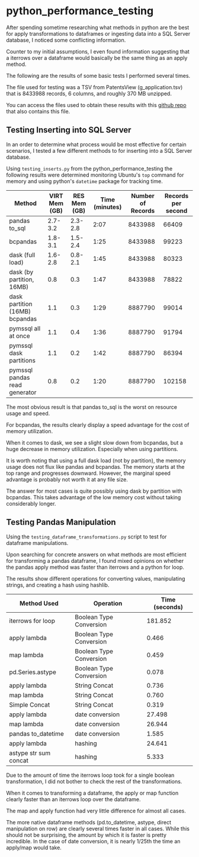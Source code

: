 # python_performance_testing

After spending sometime researching what methods in python are the best for apply transformations to dataframes or ingesting data into a SQL Server database, I noticed some conflicting information. 

Counter to my initial assumptions, I even found information suggesting that a iterrows over a dataframe would basically be the same thing as an apply method. 

The following are the results of some basic tests I performed several times. 

The file used for testing was a TSV from PatentsView (g_application.tsv) that is 8433988 records, 6 columns, and roughly 370 MB unzipped.

You can access the files used to obtain these results with this [github repo](https://github.com/jacobshaw42/python_performance_testing) that also contains this file.

## Testing Inserting into SQL Server

In an order to determine what process would be most effective for certain scenarios, I tested a few different methods to for inserting into a SQL Server database.

Using `testing_inserts.py` from the python_performance_testing the following results were determined monitoring Ubuntu's `top` command for memory and using python's `datetime` package for tracking time.

|          Method                | VIRT Mem (GB) | RES Mem (GB) | Time (minutes) | Number of Records | Records per second |
|--------------------------------|---------------|--------------|----------------|-------------------|--------------------|
| pandas to_sql                  | 2.7-3.2       | 2.3-2.8      | 2:07           | 8433988           | 66409              |
| bcpandas                       | 1.8-3.1       | 1.5-2.4      | 1:25           | 8433988           | 99223              |
| dask (full load)               | 1.6-2.8       | 0.8-2.1      | 1:45           | 8433988           | 80323              |
| dask (by partition, 16MB)      | 0.8           | 0.3          | 1:47           | 8433988           | 78822              |
| dask partition (16MB) bcpandas | 1.1           | 0.3          | 1:29           | 8887790           | 99014              |
| pymssql all at once            | 1.1           | 0.4          | 1:36           | 8887790           | 91794              |
| pymssql dask partitions        | 1.1           | 0.2          | 1:42           | 8887790           | 86394              |
| pymssql pandas read generator  | 0.8           | 0.2          | 1:20           | 8887790           | 102158             |

The most obvious result is that pandas to_sql is the worst on resource usage and speed.

For bcpandas, the results clearly display a speed advantage for the cost of memory utilization.

When it comes to dask, we see a slight slow down from bcpandas, but a huge decrease in memory utilization. Especially when using partitions.

It is worth noting that using a full dask load (not by partition), the memory usage does not flux like pandas and bcpandas. The memory starts at the top range and progresses downward. However, the marginal speed advantage is probably not worth it at any file size.

The answer for most cases is quite possibly using dask by partition with bcpandas. This takes advantage of the low memory cost without taking considerably longer.

## Testing Pandas Manipulation

Using the `testing_dataframe_transformations.py` script to test for dataframe manipulations.

Upon searching for concrete answers on what methods are most efficient for transforming a pandas dataframe, I found mixed opinions on whether the pandas apply method was faster than iterrows and a python for loop.

The results show different operations for converting values, manipulating strings, and creating a hash using hashlib.

| Method Used           | Operation               | Time (seconds) |
|-----------------------|-------------------------|----------------|
| iterrows for loop     | Boolean Type Conversion | 181.852        |
| apply lambda          | Boolean Type Conversion |   0.466        |
| map lambda            | Boolean Type Conversion |   0.459        |
| pd.Series.astype      | Boolean Type Conversion |   0.078        |
| apply lambda          | String Concat           |   0.736        |
| map lambda            | String Concat           |   0.760        |
| Simple Concat         | String Concat           |   0.319        |
| apply lambda          | date conversion         |  27.498        |
| map lambda            | date conversion         |  26.944        |
| pandas to_datetime    | date conversion         |   1.585        |
| apply lambda          | hashing                 |  24.641        |
| astype str sum concat | hashing                 |   5.333        |

Due to the amount of time the iterrows loop took for a single boolean transformation, I did not bother to check the rest of the transformations.

When it comes to transforming a dataframe, the apply or map function clearly faster than an iterrows loop over the dataframe. 

The map and apply function had very little difference for almost all cases. 

The more native dataframe methods (pd.to_datetime, astype, direct manipulation on row) are clearly several times faster in all cases. While this should not be surprising, the amount by which it is faster is pretty incredible. In the case of date conversion, it is nearly 1/25th the time an apply/map would take. 


